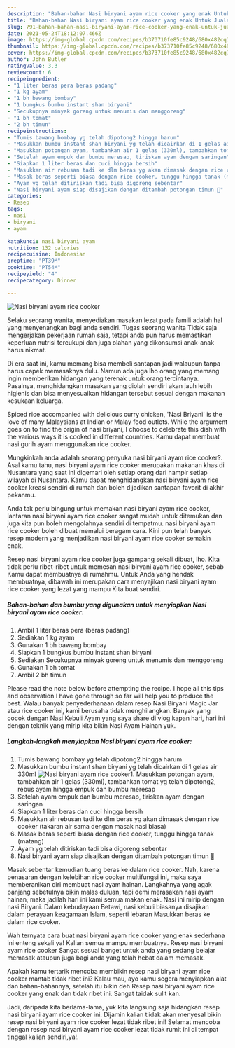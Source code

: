 ```yaml
---
description: "Bahan-bahan Nasi biryani ayam rice cooker yang enak Untuk Jualan"
title: "Bahan-bahan Nasi biryani ayam rice cooker yang enak Untuk Jualan"
slug: 791-bahan-bahan-nasi-biryani-ayam-rice-cooker-yang-enak-untuk-jualan
date: 2021-05-24T18:12:07.466Z
image: https://img-global.cpcdn.com/recipes/b373710fe85c9248/680x482cq70/nasi-biryani-ayam-rice-cooker-foto-resep-utama.jpg
thumbnail: https://img-global.cpcdn.com/recipes/b373710fe85c9248/680x482cq70/nasi-biryani-ayam-rice-cooker-foto-resep-utama.jpg
cover: https://img-global.cpcdn.com/recipes/b373710fe85c9248/680x482cq70/nasi-biryani-ayam-rice-cooker-foto-resep-utama.jpg
author: John Butler
ratingvalue: 3.3
reviewcount: 6
recipeingredient:
- "1 liter beras pera beras padang"
- "1 kg ayam"
- "1 bh bawang bombay"
- "1 bungkus bumbu instant shan biryani"
- "Secukupnya minyak goreng untuk menumis dan menggoreng"
- "1 bh tomat"
- "2 bh timun"
recipeinstructions:
- "Tumis bawang bombay yg telah dipotong2 hingga harum"
- "Masukkan bumbu instant shan biryani yg telah dicairkan di 1 gelas air 330ml"
- "Masukkan potongan ayam, tambahkan air 1 gelas (330ml), tambahkan tomat yg telah dipotong2, rebus ayam hingga empuk dan bumbu meresap"
- "Setelah ayam empuk dan bumbu meresap, tiriskan ayam dengan saringan"
- "Siapkan 1 liter beras dan cuci hingga bersih"
- "Masukkan air rebusan tadi ke dlm beras yg akan dimasak dengan rice cooker (takaran air sama dengan masak nasi biasa)"
- "Masak beras seperti biasa dengan rice cooker, tunggu hingga tanak (matang)"
- "Ayam yg telah ditiriskan tadi bisa digoreng sebentar"
- "Nasi biryani ayam siap disajikan dengan ditambah potongan timun 💚"
categories:
- Resep
tags:
- nasi
- biryani
- ayam

katakunci: nasi biryani ayam 
nutrition: 132 calories
recipecuisine: Indonesian
preptime: "PT39M"
cooktime: "PT54M"
recipeyield: "4"
recipecategory: Dinner

---
```



![Nasi biryani ayam rice cooker](https://img-global.cpcdn.com/recipes/b373710fe85c9248/680x482cq70/nasi-biryani-ayam-rice-cooker-foto-resep-utama.jpg)

Selaku seorang wanita, menyediakan masakan lezat pada famili adalah hal yang menyenangkan bagi anda sendiri. Tugas seorang  wanita Tidak saja mengerjakan pekerjaan rumah saja, tetapi anda pun harus memastikan keperluan nutrisi tercukupi dan juga olahan yang dikonsumsi anak-anak harus nikmat.

Di era  saat ini, kamu memang bisa membeli santapan jadi walaupun tanpa harus capek memasaknya dulu. Namun ada juga lho orang yang memang ingin memberikan hidangan yang terenak untuk orang tercintanya. Pasalnya, menghidangkan masakan yang diolah sendiri akan jauh lebih higienis dan bisa menyesuaikan hidangan tersebut sesuai dengan makanan kesukaan keluarga. 

Spiced rice accompanied with delicious curry chicken, &#39;Nasi Briyani&#39; is the love of many Malaysians at Indian or Malay food outlets. While the argument goes on to find the origin of nasi briyani, I choose to celebrate this dish with the various ways it is cooked in different countries. Kamu dapat membuat nasi gurih ayam menggunakan rice cooker.

Mungkinkah anda adalah seorang penyuka nasi biryani ayam rice cooker?. Asal kamu tahu, nasi biryani ayam rice cooker merupakan makanan khas di Nusantara yang saat ini digemari oleh setiap orang dari hampir setiap wilayah di Nusantara. Kamu dapat menghidangkan nasi biryani ayam rice cooker kreasi sendiri di rumah dan boleh dijadikan santapan favorit di akhir pekanmu.

Anda tak perlu bingung untuk memakan nasi biryani ayam rice cooker, lantaran nasi biryani ayam rice cooker sangat mudah untuk ditemukan dan juga kita pun boleh mengolahnya sendiri di tempatmu. nasi biryani ayam rice cooker boleh dibuat memalui beragam cara. Kini pun telah banyak resep modern yang menjadikan nasi biryani ayam rice cooker semakin enak.

Resep nasi biryani ayam rice cooker juga gampang sekali dibuat, lho. Kita tidak perlu ribet-ribet untuk memesan nasi biryani ayam rice cooker, sebab Kamu dapat membuatnya di rumahmu. Untuk Anda yang hendak membuatnya, dibawah ini merupakan cara menyajikan nasi biryani ayam rice cooker yang lezat yang mampu Kita buat sendiri.

<!--inarticleads1-->

##### Bahan-bahan dan bumbu yang digunakan untuk menyiapkan Nasi biryani ayam rice cooker:

1. Ambil 1 liter beras pera (beras padang)
1. Sediakan 1 kg ayam
1. Gunakan 1 bh bawang bombay
1. Siapkan 1 bungkus bumbu instant shan biryani
1. Sediakan Secukupnya minyak goreng untuk menumis dan menggoreng
1. Gunakan 1 bh tomat
1. Ambil 2 bh timun


Please read the note below before attempting the recipe. I hope all this tips and observation I have gone through so far will help you to produce the best. Walau banyak penyederhanaan dalam resep Nasi Biryani Magic Jar atau rice cooker ini, kami berusaha tidak menghilangkan. Banyak yang cocok dengan Nasi Kebuli Ayam yang saya share di vlog kapan hari, hari ini dengan teknik yang mirip kita bikin Nasi Ayam Hainan yuk. 

<!--inarticleads2-->

##### Langkah-langkah menyiapkan Nasi biryani ayam rice cooker:

1. Tumis bawang bombay yg telah dipotong2 hingga harum
1. Masukkan bumbu instant shan biryani yg telah dicairkan di 1 gelas air 330ml
<img src="https://img-global.cpcdn.com/steps/675149cdffd88512/160x128cq70/nasi-biryani-ayam-rice-cooker-langkah-memasak-2-foto.jpg" alt="Nasi biryani ayam rice cooker">1. Masukkan potongan ayam, tambahkan air 1 gelas (330ml), tambahkan tomat yg telah dipotong2, rebus ayam hingga empuk dan bumbu meresap
1. Setelah ayam empuk dan bumbu meresap, tiriskan ayam dengan saringan
1. Siapkan 1 liter beras dan cuci hingga bersih
1. Masukkan air rebusan tadi ke dlm beras yg akan dimasak dengan rice cooker (takaran air sama dengan masak nasi biasa)
1. Masak beras seperti biasa dengan rice cooker, tunggu hingga tanak (matang)
1. Ayam yg telah ditiriskan tadi bisa digoreng sebentar
1. Nasi biryani ayam siap disajikan dengan ditambah potongan timun 💚


Masak sebentar kemudian tuang beras ke dalam rice cooker. Nah, karena penasaran dengan kelebihan rice cooker multifungsi ini, maka saya memberanikan diri membuat nasi ayam hainan. Langkahnya yang agak panjang sebetulnya bikin malas duluan, tapi demi merasakan nasi ayam hainan, maka jadilah hari ini kami semua makan enak. Nasi ini mirip dengan nasi Biryani. Dalam kebudayaan Betawi, nasi kebuli biasanya disajikan dalam perayaan keagamaan Islam, seperti lebaran Masukkan beras ke dalam rice cooker. 

Wah ternyata cara buat nasi biryani ayam rice cooker yang enak sederhana ini enteng sekali ya! Kalian semua mampu membuatnya. Resep nasi biryani ayam rice cooker Sangat sesuai banget untuk anda yang sedang belajar memasak ataupun juga bagi anda yang telah hebat dalam memasak.

Apakah kamu tertarik mencoba membikin resep nasi biryani ayam rice cooker mantab tidak ribet ini? Kalau mau, ayo kamu segera menyiapkan alat dan bahan-bahannya, setelah itu bikin deh Resep nasi biryani ayam rice cooker yang enak dan tidak ribet ini. Sangat taidak sulit kan. 

Jadi, daripada kita berlama-lama, yuk kita langsung saja hidangkan resep nasi biryani ayam rice cooker ini. Dijamin kalian tiidak akan menyesal bikin resep nasi biryani ayam rice cooker lezat tidak ribet ini! Selamat mencoba dengan resep nasi biryani ayam rice cooker lezat tidak rumit ini di tempat tinggal kalian sendiri,ya!.

